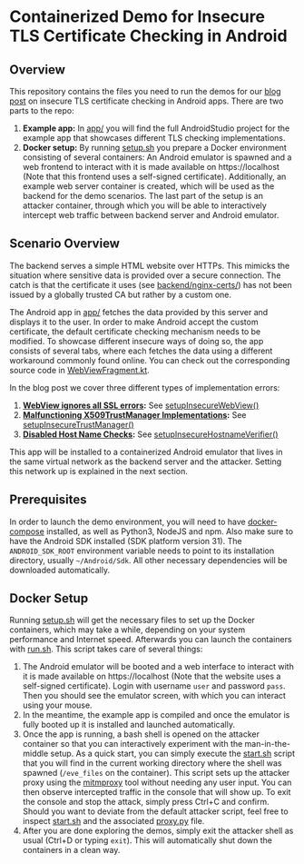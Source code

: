 # Containerized Demo for Insecure TLS Certificate Checking in Android

## Overview

This repository contains the files you need to run the demos for our
[blog post](https://www.guardsquare.com/blog/insecure-tls-certificate-checking-in-android-apps)
on insecure TLS certificate checking in Android apps. There are two parts to the repo:

1. **Example app:** In [app/](app/) you will find the full AndroidStudio project for the example app that showcases
   different TLS checking implementations.
2. **Docker setup:** By running [setup.sh](setup.sh) you prepare a Docker environment consisting of several containers:
   An Android emulator is spawned and a web frontend to interact with it is made available on https://localhost
   (Note that this frontend uses a self-signed certificate). Additionally, an example web server container is
   created, which will be used as the backend for the demo scenarios. The last part of the setup is an attacker
   container, through which you will be able to interactively intercept web traffic between backend server and
   Android emulator.

## Scenario Overview

The backend serves a simple HTML website over HTTPs. This mimicks the situation where sensitive data is provided
over a secure connection. The catch is that the certificate it uses (see [backend/nginx-certs/](backend/nginx-certs))
has not been issued by a globally trusted CA but rather by a custom one.

The Android app in [app/](app/) fetches the data provided by this server and displays it to the user. In order to
make Android accept the custom certificate, the default certificate checking mechanism needs to be modified.
To showcase different insecure ways of doing so, the app consists of several tabs, where each
fetches the data using a different workaround commonly found online. You can check out the corresponding
source code in [WebViewFragment.kt](app/app/src/main/kotlin/com/example/insecuretls/ui/main/WebViewFragment.kt).

In the blog post we cover three different types of implementation errors:

1. **[WebView ignores all SSL errors](https://www.guardsquare.com/blog/insecure-tls-certificate-checking-in-android-apps#webview):**
   See [setupInsecureWebView()](app/app/src/main/kotlin/com/example/insecuretls/ui/main/WebViewFragment.kt#L58)
2. **[Malfunctioning X509TrustManager Implementations](https://www.guardsquare.com/blog/insecure-tls-certificate-checking-in-android-apps#Malfunctioning):**
   See [setupInsecureTrustManager()](app/app/src/main/kotlin/com/example/insecuretls/ui/main/WebViewFragment.kt#L108)
3. **[Disabled Host Name Checks](https://www.guardsquare.com/blog/insecure-tls-certificate-checking-in-android-apps#host_name):**
   See [setupInsecureHostnameVerifier()](app/app/src/main/kotlin/com/example/insecuretls/ui/main/WebViewFragment.kt#L82)

This app will be installed to a containerized Android emulator that lives in the same virtual network as
the backend server and the attacker. Setting this network up is explained in the next section.

## Prerequisites

In order to launch the demo environment, you will need to have [docker-compose](https://docs.docker.com/compose/install/)
installed, as well as Python3, NodeJS and npm. Also make sure to have the Android SDK installed (SDK platform version 31).
The `ANDROID_SDK_ROOT` environment variable needs to point to its installation directory, usually `~/Android/Sdk`.
All other necessary dependencies will be downloaded automatically.

## Docker Setup

Running [setup.sh](setup.sh) will get the necessary files to set up the Docker containers, which may take a while,
depending on your system performance and Internet speed. Afterwards you can launch the containers with [run.sh](run.sh).
This script takes care of several things:

1. The Android emulator will be booted and a web interface to interact with it is made available on
   https://localhost (Note that the website uses a self-signed certificate). Login with username `user` and password
   `pass`. Then you should see the emulator screen, with which you can interact using your mouse.
2. In the meantime, the example app is compiled and once the emulator is fully booted up it is installed
   and launched automatically.
3. Once the app is running, a bash shell is opened on the attacker container so that you can interactively
   experiment with the man-in-the-middle setup. As a quick start, you can simply execute the [start.sh](eve/eve_files/start.sh)
   script that you will find in the current working directory where the shell was spawned (`/eve_files` on the container).
   This script sets up the attacker proxy using the [mitmproxy](https://mitmproxy.org/) tool without needing
   any user input. You can then observe intercepted traffic in the console that will show up.
   To exit the console and stop the attack, simply press Ctrl+C and confirm. Should you want to deviate
   from the default attacker script, feel free to inspect [start.sh](eve/eve_files/start.sh) and the associated
   [proxy.py](eve/eve_files/proxy.py) file.
4. After you are done exploring the demos, simply exit the attacker shell as usual (Ctrl+D or typing `exit`).
   This will automatically shut down the containers in a clean way.

